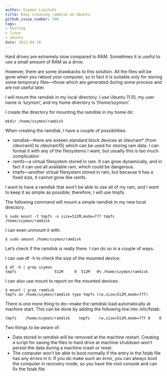 ```yaml
---
author: Szymon Lipiński
title: Easy creating ramdisk on Ubuntu
github_issue_number: 590
tags:
- hosting
- linux
- ubuntu
date: 2012-04-16
---
```


Hard drives are extremely slow compared to RAM. Sometimes it is useful to use a small amount of RAM as a drive.

However, there are some drawbacks to this solution. All the files will be gone when you reboot your computer, so in fact it is suitable only for storing some temporary files—​those which are generated during some process and are not useful later.

I will mount the ramdisk in my local directory. I use Ubuntu 11.10, my user name is ‘szymon’, and my home directory is ‘/home/szymon’.

I create the directory for mounting the ramdisk in my home dir:

```plain
mkdir /home/szymon/ramdisk
```

When creating the ramdisk, I have a couple of possibilities:

- ramdisk—​there are sixteen standard block devices at /dev/ram* (from /dev/ram0 to /dev/ram15) which can be used for storing ram data. I can format it with any of the filesystems I want, but usually this is too much complication
- ramfs—​a virtual filesystem stored in ram. It can grow dynamically, and in fact it can use all available ram, which could be dangerous.
- tmpfs—​another virtual filesystem stored in ram, but because it has a fixed size, it cannot grow like ramfs.

I want to have a ramdisk that won’t be able to use all of my ram, and I want to keep it as simple as possible; therefore, I will use tmpfs.

The following command will mount a simple ramdisk in my new local directory.

```plain
$ sudo mount -t tmpfs -o size=512M,mode=777 tmpfs
/home/szymon/ramdisk
```

I can even unmount it with:

```plain
$ sudo umount /home/szymon/ramdisk
```

Let’s check if the ramdisk is really there. I can do so in a couple of ways.

I can use df -h to check the size of the mounted device:

```plain
$ df -h | grep szymon
tmpfs                 512M     0  512M   0% /home/szymon/ramdisk
```

I can also use mount to report on the mounted devices:

```plain
$ mount | grep ramdisk
tmpfs on /home/szymon/ramdisk type tmpfs (rw,size=512M,mode=777)
```

There is one more thing to do—​make the ramdisk load automatically at machine start. This can be done by adding the following line into /etc/fstab:

```plain
tmpfs    /home/szymon/ramdisk    tmpfs    rw,size=512M,mode=777 0    0
```

Two things to be aware of:

- Data stored in ramdisk will be removed at the machine restart. Creating a script for saving the files to hard drive at machine shutdown won’t persist the data during a machine crash or reset.
- The computer won’t be able to boot normally if the entry in the fstab file has any errors in it. If you do make such an error, you can always boot the computer in recovery mode, so you have the root console and can fix the fstab file.
